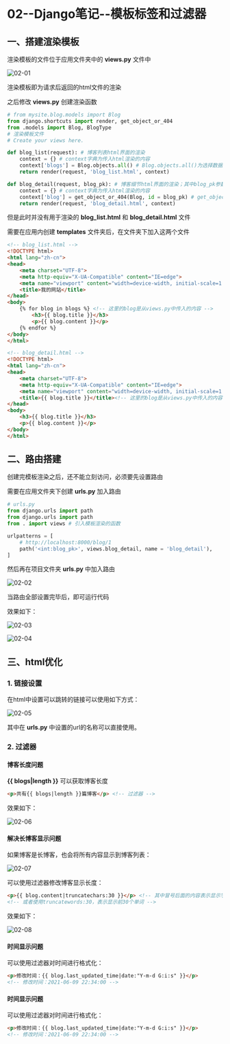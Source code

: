 # 02--Django笔记--模板标签和过滤器

## 一、搭建渲染模板

渲染模板的文件位于应用文件夹中的 **views.py** 文件中

![02-01](https://img-blog.csdnimg.cn/20210610225451218.png#pic_center)


渲染模板即为请求后返回的html文件的渲染

之后修改 **views.py** 创建渲染函数

```python
# from mysite.blog.models import Blog
from django.shortcuts import render, get_object_or_404
from .models import Blog, BlogType
# 渲染模板文件
# Create your views here.

def blog_list(request): # 博客列表html界面的渲染
    context = {} # context字典为传入html渲染的内容
    context['blogs'] = Blog.objects.all() # Blog.objects.all()为选择数据库中所有博客
    return render(request, 'blog_list.html', context)

def blog_detail(request, blog_pk): # 博客细节html界面的渲染；其中blog_pk参数为博客编号(pk意思为外键)
    context = {} # context字典为传入html渲染的内容
    context['blog'] = get_object_or_404(Blog, id = blog_pk) # get_object_or_404()在无法取到object的时候返回404界面
    return render(request, 'blog_detail.html', context)
```

但是此时并没有用于渲染的 **blog_list.html** 和 **blog_detail.html** 文件

需要在应用内创建 **templates** 文件夹后，在文件夹下加入这两个文件

```html
<!-- blog_list.html --> 
<!DOCTYPE html>
<html lang="zh-cn">
<head>
    <meta charset="UTF-8">
    <meta http-equiv="X-UA-Compatible" content="IE=edge">
    <meta name="viewport" content="width=device-width, initial-scale=1.0">
    <title>我的网站</title>
</head>
<body>
    {% for blog in blogs %} <!-- 这里的blog是从views.py中传入的内容 -->
        <h3>{{ blog.title }}</h3>
        <p>{{ blog.content }}</p>
    {% endfor %}
</body>
</html>
```

```html
<!-- blog_detail.html -->
<!DOCTYPE html>
<html lang="zh-cn">
<head>
    <meta charset="UTF-8">
    <meta http-equiv="X-UA-Compatible" content="IE=edge">
    <meta name="viewport" content="width=device-width, initial-scale=1.0">
    <title>{{ blog.title }}</title><!-- 这里的blog是从views.py中传入的内容 -->
</head>
<body>
    <h3>{{ blog.title }}</h3>
    <p>{{ blog.content }}</p>
</body>
</html>
```

## 二、路由搭建

创建完模板渲染之后，还不能立刻访问，必须要先设置路由

需要在应用文件夹下创建 **urls.py** 加入路由

```python
# urls.py
from django.urls import path
from django.urls import path
from . import views # 引入模板渲染的函数

urlpatterns = [
    # http://localhost:8000/blog/1
    path('<int:blog_pk>', views.blog_detail, name = 'blog_detail'),
]
```

然后再在项目文件夹 **urls.py** 中加入路由

![02-02](https://img-blog.csdnimg.cn/2021061022551226.png?x-oss-process=image/watermark,type_ZmFuZ3poZW5naGVpdGk,shadow_10,text_aHR0cHM6Ly9ibG9nLmNzZG4ubmV0L3dlaXhpbl80NDMzODc4MA==,size_16,color_FFFFFF,t_70#pic_center)


当路由全部设置完毕后，即可运行代码

效果如下：

![02-03](https://img-blog.csdnimg.cn/20210610225526659.png#pic_center)


![02-04](https://img-blog.csdnimg.cn/20210610225543293.png#pic_center)


## 三、html优化

### 1. 链接设置

在html中设置可以跳转的链接可以使用如下方式：

![02-05](https://img-blog.csdnimg.cn/20210610225556500.png?x-oss-process=image/watermark,type_ZmFuZ3poZW5naGVpdGk,shadow_10,text_aHR0cHM6Ly9ibG9nLmNzZG4ubmV0L3dlaXhpbl80NDMzODc4MA==,size_16,color_FFFFFF,t_70#pic_center)


其中在 **urls.py** 中设置的url的名称可以直接使用。

### 2. 过滤器

#### 博客长度问题

**{{ blogs|length }}** 可以获取博客长度

```html
<p>共有{{ blogs|length }}篇博客</p> <!-- 过滤器 -->
```

效果如下：

![02-06](https://img-blog.csdnimg.cn/20210610225613314.png#pic_center)


#### 解决长博客显示问题

如果博客是长博客，也会将所有内容显示到博客列表：

![02-07](https://img-blog.csdnimg.cn/20210610225635864.png?x-oss-process=image/watermark,type_ZmFuZ3poZW5naGVpdGk,shadow_10,text_aHR0cHM6Ly9ibG9nLmNzZG4ubmV0L3dlaXhpbl80NDMzODc4MA==,size_16,color_FFFFFF,t_70#pic_center)


可以使用过滤器修改博客显示长度：

```html
<p>{{ blog.content|truncatechars:30 }}</p> <!-- 其中冒号后面的内容表示显示字符长度 -->
<!-- 或者使用truncatewords:30，表示显示前30个单词 -->
```

效果如下：

![02-08](https://img-blog.csdnimg.cn/20210610225649946.png?x-oss-process=image/watermark,type_ZmFuZ3poZW5naGVpdGk,shadow_10,text_aHR0cHM6Ly9ibG9nLmNzZG4ubmV0L3dlaXhpbl80NDMzODc4MA==,size_16,color_FFFFFF,t_70#pic_center)


#### 时间显示问题

可以使用过滤器对时间进行格式化：

```html
<p>修改时间：{{ blog.last_updated_time|date:"Y-m-d G:i:s" }}</p>
<!-- 修改时间：2021-06-09 22:34:00 -->
```



#### 时间显示问题

可以使用过滤器对时间进行格式化：

```html
<p>修改时间：{{ blog.last_updated_time|date:"Y-m-d G:i:s" }}</p>
<!-- 修改时间：2021-06-09 22:34:00 -->
```

